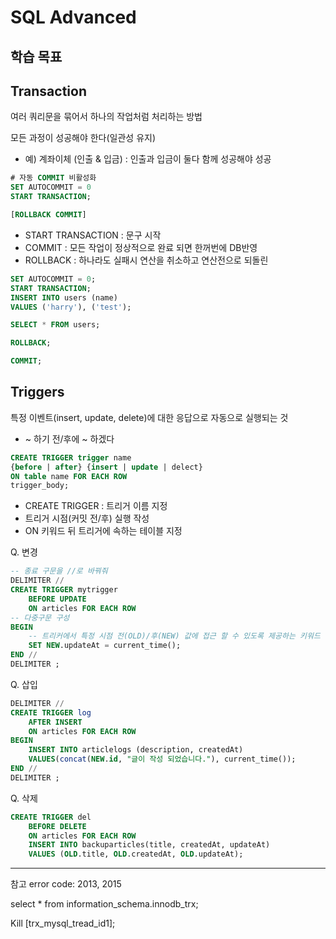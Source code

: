 # SQL Advanced

## 학습 목표


## Transaction
여러 쿼리문을 묶어서 하나의 작업처럼 처리하는 방법

모든 과정이 성공해야 한다(일관성 유지)

- 예) 계좌이체 (인출 & 입금) : 인출과 입금이 둘다 함께 성공해야 성공


```sql
# 자동 COMMIT 비활성화
SET AUTOCOMMIT = 0
START TRANSACTION;

[ROLLBACK COMMIT]
```
- START TRANSACTION : 문구 시작
- COMMIT : 모든 작업이 정상적으로 완료 되면 한꺼번에 DB반영
- ROLLBACK : 하나라도 실패시 연산을 취소하고 연산전으로 되돌린


```sql
SET AUTOCOMMIT = 0;
START TRANSACTION;
INSERT INTO users (name)
VALUES ('harry'), ('test');

SELECT * FROM users;

ROLLBACK;

COMMIT;
```

## Triggers
특정 이벤트(insert, update, delete)에 대한 응답으로 자동으로 실행되는 것

- ~ 하기 전/후에 ~ 하겠다

```sql
CREATE TRIGGER trigger name
{before | after} {insert | update | delect}
ON table name FOR EACH ROW
trigger_body;
```
- CREATE TRIGGER : 트리거 이름 지정
- 트리거 시점(커밋 전/후) 실행 작성
- ON 키워드 뒤 트리거에 속하는 테이블 지정

Q. 변경
```sql
-- 종료 구문을 //로 바꿔줘
DELIMITER //
CREATE TRIGGER mytrigger
	BEFORE UPDATE
    ON articles FOR EACH ROW
-- 다중구문 구성
BEGIN
	-- 트리커에서 특정 시점 전(OLD)/후(NEW) 값에 접근 할 수 있도록 제공하는 키워드
    SET NEW.updateAt = current_time();
END //
DELIMITER ;
```

Q. 삽입
```sql
DELIMITER //
CREATE TRIGGER log
	AFTER INSERT
    ON articles FOR EACH ROW
BEGIN
    INSERT INTO articlelogs (description, createdAt)
    VALUES(concat(NEW.id, "글이 작성 되었습니다."), current_time());
END //
DELIMITER ;
```

Q. 삭제
```sql
CREATE TRIGGER del
	BEFORE DELETE
    ON articles FOR EACH ROW
    INSERT INTO backuparticles(title, createdAt, updateAt)
    VALUES (OLD.title, OLD.createdAt, OLD.updateAt);
```

---
참고
error code: 2013, 2015

select * from information_schema.innodb_trx;

Kill [trx_mysql_tread_id1];

